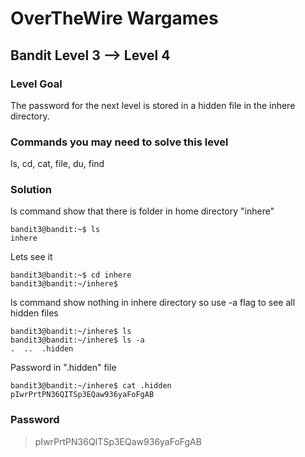 # OverTheWire Wargames

## Bandit Level 3 --> Level 4
### Level Goal

The password for the next level is stored in a hidden file in the inhere directory.

### Commands you may need to solve this level
ls, cd, cat, file, du, find

### Solution
ls command show that there is folder in home directory "inhere"
```console
bandit3@bandit:~$ ls
inhere
```

Lets see it
```console
bandit3@bandit:~$ cd inhere
bandit3@bandit:~/inhere$ 
```

ls command show nothing in inhere directory so use -a flag to see all hidden files
```console
bandit3@bandit:~/inhere$ ls
bandit3@bandit:~/inhere$ ls -a
.  ..  .hidden
```

Password in ".hidden" file
```console
bandit3@bandit:~/inhere$ cat .hidden
pIwrPrtPN36QITSp3EQaw936yaFoFgAB
```

### Password
> pIwrPrtPN36QITSp3EQaw936yaFoFgAB
